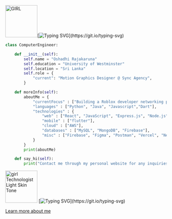 

<img src="[/Users/oshadhirajakaruna/Desktop/PersonalProjects/JustinScitech-main/readme1.jpg](https://drive.google.com/file/d/1XpHv6msO1XtX59SMw7NfjWwPR-DuwGHE/view?usp=sharing)" alt="GIRL" width="100" height="100" />[![Typing SVG](https://readme-typing-svg.demolab.com?font=Poppins&pause=1000&color=F7F7F7&width=435&lines=Hello+I'm+Oshadhi+Rajakaruna!)](https://git.io/typing-svg)



```python
class ComputerEngineer:

    def __init__(self):
        self.name = "Oshadhi Rajakaruna"
        self.education = "University of Westminster"
        self.location = "Sri Lanka"
        self.role = {
            "current": "Motion Graphics Designer @ Sync Agency",
        }

    def moreInfo(self):
        aboutMe = {
            "currentFocus" : ["Building a Roblox developer networking platform"],
            "languages" : ["Python", "Java", "Javascript","Dart"],
            "technologies" : {
                "web" : ["React", "JavaScript", "Express.js", "Node.js", "HTML/CSS", "ASP.NET Core", "three.js"],
                "mobile" : ["flutter"],
                "cloud" : ["AWS"],
                "databases" : ["MySQL", "MongoDB", "Firebase"],
                "misc" : ["Firebase", "Figma", "Postman", "Vercel", "Netlify", "Git"]
            }
        }
        print(aboutMe)

    def say_hi(self):
        print("Contact me through my personal website for any inquiries or requests!")
```

<img src="https://drive.google.com/file/d/1FYH_V8Wb3JQrLTI-NwsQ4hBy4z8HE9WG/view?usp=sharing" alt="girl Technologist Light Skin Tone" width="100" height="100" /> [![Typing SVG](https://readme-typing-svg.demolab.com?font=Poppins&pause=1000&color=F7F7F7&width=435&lines=Click+the+link+below!)](https://git.io/typing-svg)

<a href="https://www.jlau.tech">Learn more about me </a>
